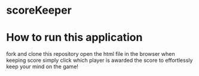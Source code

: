 # scoreKeeper
# How to run this application

  fork and clone this repository
  open the html file in the browser
  when keeping score simply click which player is awarded the score to effortlessly keep your mind on the game!
  
